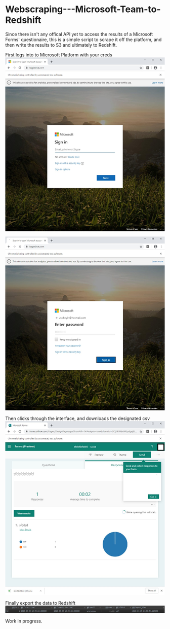 # Webscraping---Microsoft-Team-to-Redshift

Since there isn't any offical API yet to access the results of a Microsoft Forms' questionaire, this is a simple script to scrape it off the platform, and then write the results to S3 and ultimately to Redshift.

First logs into to Microsoft Platform with your creds
![login](/login.jpg)

![pass](/pass.jpg)

Then clicks through the interface, and downloads the designated csv
![dl](/download.jpg)

Finally export the data to Redshift
![redshift](/res.JPG)

Work in progress.
